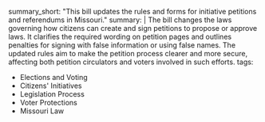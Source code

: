 summary_short: "This bill updates the rules and forms for initiative petitions and referendums in Missouri."
summary: |
  The bill changes the laws governing how citizens can create and sign petitions to propose or approve laws. It clarifies the required wording on petition pages and outlines penalties for signing with false information or using false names. The updated rules aim to make the petition process clearer and more secure, affecting both petition circulators and voters involved in such efforts.
tags:
  - Elections and Voting
  - Citizens' Initiatives
  - Legislation Process
  - Voter Protections
  - Missouri Law
